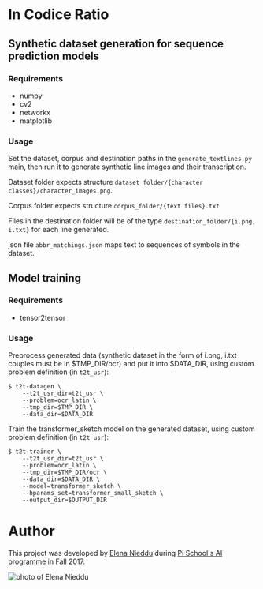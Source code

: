 # In Codice Ratio

## Synthetic dataset generation for sequence prediction models

### Requirements
- numpy
- cv2
- networkx
- matplotlib

### Usage
Set the dataset, corpus and destination paths in the ```generate_textlines.py``` main, then run it to generate synthetic line images and their transcription.

Dataset folder expects structure ```dataset_folder/{character classes}/character_images.png```.

Corpus folder expects structure ```corpus_folder/{text files}.txt```

Files in the destination folder will be of the type ```destination_folder/{i.png, i.txt}``` for each line generated.

json file ```abbr_matchings.json``` maps text to sequences of symbols in the dataset.


## Model training

### Requirements
- tensor2tensor

### Usage
Preprocess generated data (synthetic dataset in the form of i.png, i.txt couples must be in $TMP_DIR/ocr) and put it into $DATA_DIR, using custom problem definition (in ```t2t_usr```):

```
$ t2t-datagen \
    --t2t_usr_dir=t2t_usr \
    --problem=ocr_latin \
    --tmp_dir=$TMP_DIR \
    --data_dir=$DATA_DIR
```

Train the transformer_sketch model on the generated dataset, using custom problem definition (in ```t2t_usr```):

```
$ t2t-trainer \
    --t2t_usr_dir=t2t_usr \
    --problem=ocr_latin \
    --tmp_dir=$TMP_DIR/ocr \
    --data_dir=$DATA_DIR \
    --model=transformer_sketch \
    --hparams_set=transformer_small_sketch \
    --output_dir=$OUTPUT_DIR
```
# Author

This project was developed by [Elena Nieddu](https://github.com/ErisDelaunay) during [Pi School's AI programme](http://picampus-school.com/programme/school-of-ai/) in Fall 2017.

![photo of Elena Nieddu](http://picampus-school.com/wp-content/uploads/2017/11/IMG_2145-2-150x150.jpg)
